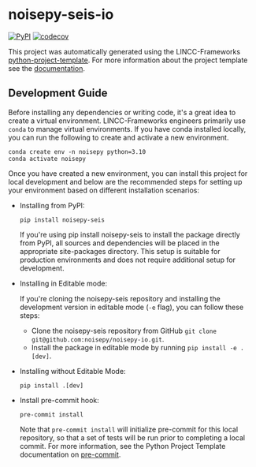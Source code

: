 # noisepy-seis-io
[![PyPI](https://img.shields.io/pypi/v/noisepy-seis-io?color=blue&logo=pypi&logoColor=white)](https://pypi.org/project/noisepy-seis-io/)
[![codecov](https://codecov.io/gh/noisepy/noisepy-io/graph/badge.svg?token=3YIRLLXVmE)](https://codecov.io/gh/noisepy/noisepy-io)

This project was automatically generated using the LINCC-Frameworks [python-project-template](https://github.com/lincc-frameworks/python-project-template). For more information about the project template see the
[documentation](https://lincc-ppt.readthedocs.io/en/latest/).

## Development Guide

Before installing any dependencies or writing code, it's a great idea to create a virtual environment. LINCC-Frameworks engineers primarily use `conda` to manage virtual environments. If you have conda installed locally, you can run the following to create and activate a new environment.

```
conda create env -n noisepy python=3.10
conda activate noisepy
```

Once you have created a new environment, you can install this project for local development and below are the recommended steps for setting up your environment based on different installation scenarios:

- Installing from PyPI:

    ```
    pip install noisepy-seis
    ```

    If you're using pip install noisepy-seis to install the package directly from PyPI, all sources and dependencies will be placed in the appropriate site-packages directory. This setup is suitable for production environments and does not require additional setup for development.

- Installing in Editable mode:

    If you're cloning the noisepy-seis repository and installing the development version in editable mode (`-e` flag), you can follow these steps:

    - Clone the noisepy-seis repository from GitHub `git clone git@github.com:noisepy/noisepy-io.git`.
    - Install the package in editable mode by running `pip install -e .[dev]`.

- Installing without Editable Mode:

    ```
    pip install .[dev]
    ```

- Install pre-commit hook:

    ```
    pre-commit install
    ```

    Note that `pre-commit install` will initialize pre-commit for this local repository, so that a set of tests will be run prior to completing a local commit. For more information, see the Python Project Template documentation on [pre-commit](https://lincc-ppt.readthedocs.io/en/latest/practices/precommit.html).
